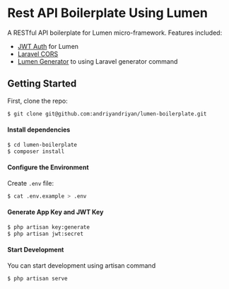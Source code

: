 # Rest API Boilerplate Using Lumen

A RESTful API boilerplate for Lumen micro-framework. Features included:

- [JWT Auth](https://github.com/tymondesigns/jwt-auth) for Lumen
- [Laravel CORS](https://github.com/barryvdh/laravel-cors)
- [Lumen Generator](https://github.com/flipboxstudio/lumen-generator) to using Laravel generator command

## Getting Started
First, clone the repo:
```bash
$ git clone git@github.com:andriyandriyan/lumen-boilerplate.git
```

#### Install dependencies
```bash
$ cd lumen-boilerplate
$ composer install
```

#### Configure the Environment
Create `.env` file:
```bash
$ cat .env.example > .env
```

#### Generate App Key and JWT Key
```bash
$ php artisan key:generate
$ php artisan jwt:secret
```

#### Start Development
You can start development using artisan command
```bash
$ php artisan serve
```